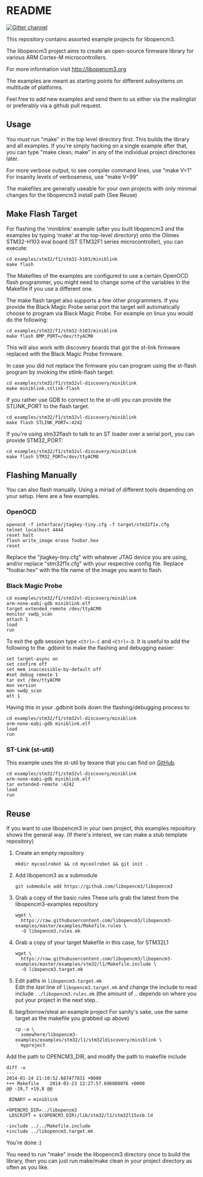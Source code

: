 # README

[![Gitter channel](https://badges.gitter.im/libopencm3/discuss.svg)](https://gitter.im/libopencm3/discuss)

This repository contains assorted example projects for libopencm3.

The libopencm3 project aims to create an open-source firmware library for
various ARM Cortex-M microcontrollers.

For more information visit http://libopencm3.org

The examples are meant as starting points for different subsystems on multitude
of platforms.

Feel free to add new examples and send them to us either via the mailinglist or
preferably via a github pull request.

## Usage

You _must_ run "make" in the top level directory first.  This builds the
library and all examples.  If you're simply hacking on a single example after
that, you can type "make clean; make" in any of the individual project
directories later.

For more verbose output, to see compiler command lines, use "make V=1"
For insanity levels of verboseness, use "make V=99"

The makefiles are generally useable for your own projects with
only minimal changes for the libopencm3 install path (See Reuse)

## Make Flash Target
For flashing the 'miniblink' example (after you built libopencm3 and the
examples by typing 'make' at the top-level directory) onto the Olimex
STM32-H103 eval board (ST STM32F1 series microcontroller), you can execute:

    cd examples/stm32/f1/stm32-h103/miniblink
    make flash

The Makefiles of the examples are configured to use a certain OpenOCD
flash programmer, you might need to change some of the variables in the
Makefile if you use a different one.

The make flash target also supports a few other programmers. If you provide the
Black Magic Probe serial port the target will automatically choose to program
via Black Magic Probe. For example on linux you would do the following:

    cd examples/stm32/f1/stm32-h103/miniblink
    make flash BMP_PORT=/dev/ttyACM0

This will also work with discovery boards that got the st-link firmware
replaced with the Black Magic Probe firmware.

In case you did not replace the firmware you can program using the st-flash
program by invoking the stlink-flash target:

    cd examples/stm32/f1/stm32vl-discovery/miniblink
    make miniblink.stlink-flash


If you rather use GDB to connect to the st-util you can provide the STLINK\_PORT
to the flash target.

    cd examples/stm32/f1/stm32vl-discovery/miniblink
    make flash STLINK_PORT=:4242

If you're using stm32flash to talk to an ST loader over a serial port,
you can provide STM32\_PORT:

    cd examples/stm32/f1/stm32vl-discovery/miniblink
    make flash STM32_PORT=/dev/ttyACM0

## Flashing Manually
You can also flash manually. Using a miriad of different tools depending on
your setup. Here are a few examples.

### OpenOCD

    openocd -f interface/jtagkey-tiny.cfg -f target/stm32f1x.cfg
    telnet localhost 4444
    reset halt
    flash write_image erase foobar.hex
    reset

Replace the "jtagkey-tiny.cfg" with whatever JTAG device you are using, and/or
replace "stm32f1x.cfg" with your respective config file. Replace "foobar.hex"
with the file name of the image you want to flash.

### Black Magic Probe

    cd examples/stm32/f1/stm32vl-discovery/miniblink
    arm-none-eabi-gdb miniblink.elf
    target extended_remote /dev/ttyACM0
    monitor swdp_scan
    attach 1
    load
    run

To exit the gdb session type `<Ctrl>-C` and `<Ctrl>-D`. It is useful to add the
following to the .gdbinit to make the flashing and debugging easier:

    set target-async on
    set confirm off
    set mem inaccessible-by-default off
    #set debug remote 1
    tar ext /dev/ttyACM0
    mon version
    mon swdp_scan
    att 1

Having this in your .gdbinit boils down the flashing/debugging process to:

    cd examples/stm32/f1/stm32vl-discovery/miniblink
    arm-none-eabi-gdb miniblink.elf
    load
    run

### ST-Link (st-util)

This example uses the st-util by texane that you can find on [GitHub](https://github.com/texane/stlink).

    cd examples/stm32/f1/stm32vl-discovery/miniblink
    arm-none-eabi-gdb miniblink.elf
    tar extended-remote :4242
    load
    run

## Reuse

If you want to use libopencm3 in your own project, this examples repository
shows the general way.  (If there's interest, we can make a stub template
repository)

1. Create an empty repository

       mkdir mycoolrobot && cd mycoolrobot && git init .

2. Add libopencm3 as a submodule

       git submodule add https://github.com/libopencm3/libopencm3
    

3. Grab a copy of the basic rules
These urls grab the latest from the libopencm3-examples repository

       wget \
         https://raw.githubusercontent.com/libopencm3/libopencm3-examples/master/examples/Makefile.rules \
         -O libopencm3.rules.mk

4. Grab a copy of your target Makefile in this case, for STM32L1

       wget \  
         https://raw.githubusercontent.com/libopencm3/libopencm3-examples/master/examples/stm32/l1/Makefile.include \  
         -O libopencm3.target.mk

5. Edit paths in `libopencm3.target.mk`  
Edit the _last_ line of `libopencm3.target.mk` and change the include to read
include `../libopencm3.rules.mk` (the amount of .. depends on where you put your
project in the next step..

6. beg/borrow/steal an example project
For sanity's sake, use the same target as the makefile you grabbed up above)

       cp -a \
         somewhere/libopencm3-examples/examples/stm32/l1/stm32ldiscovery/miniblink \
         myproject

Add the path to OPENCM3\_DIR, and modify the path to makefile include


    diff -u
    ---
    2014-01-24 21:10:52.687477831 +0000
    +++ Makefile    2014-03-23 12:27:57.696088076 +0000
    @@ -19,7 +19,8 @@
     
     BINARY = miniblink
     
    +OPENCM3_DIR=../libopencm3
     LDSCRIPT = $(OPENCM3_DIR)/lib/stm32/l1/stm32l15xxb.ld
     
    -include ../../Makefile.include
    +include ../libopencm3.target.mk
 
You're done :)

You need to run "make" inside the libopencm3 directory once to build the
library, then you can just run make/make clean in your project directory as
often as you like.
